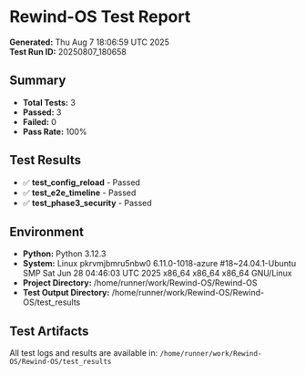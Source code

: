 # Rewind-OS Test Report

**Generated:** Thu Aug  7 18:06:59 UTC 2025  
**Test Run ID:** 20250807_180658

## Summary

- **Total Tests:** 3
- **Passed:** 3
- **Failed:** 0
- **Pass Rate:** 100%

## Test Results

- ✅ **test_config_reload** - Passed
- ✅ **test_e2e_timeline** - Passed
- ✅ **test_phase3_security** - Passed

## Environment

- **Python:** Python 3.12.3
- **System:** Linux pkrvmjbmru5nbw0 6.11.0-1018-azure #18~24.04.1-Ubuntu SMP Sat Jun 28 04:46:03 UTC 2025 x86_64 x86_64 x86_64 GNU/Linux
- **Project Directory:** /home/runner/work/Rewind-OS/Rewind-OS
- **Test Output Directory:** /home/runner/work/Rewind-OS/Rewind-OS/test_results

## Test Artifacts

All test logs and results are available in: `/home/runner/work/Rewind-OS/Rewind-OS/test_results`

